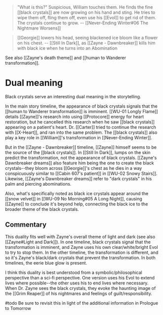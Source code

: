 > "What is this?"
> Suspicious, William touches them. He finds the fine [[black crystals]] are now growing on his hand and sting. He tries to wipe them off, fling them off, even use his [[Evol]] to get rid of them. The crystals continue to grow.
> -- [[Never-Ending Winter#06 The Nightmare Worsens]]

> [[Georgie]] lowers his head, seeing blackened ice bloom like a flower on his chest.
> -- [[Still In Dark]], as [[Zayne - Dawnbreaker]] kills him with black ice when he turns into an Abomination

See also [[Zayne's death theme]] and [[human to Wanderer transformation]].

# Dual meaning
Black crystals serve an interesting dual meaning in the storytelling. 

In the main story timeline, the appearance of black crystals signals that the [[human to Wanderer transformation]] is imminent. [[WU-01 Longly Flame]] details [[Zayne]]'s research into using [[Protocore]] energy for heart restoration, but he cancelled this research when he saw [[black crystals]] appearing on a patient's heart. Dr. [[Carter]] tried to continue the research with [[X-Heart]], and ran into the same problem. The [[black crystals]] also play a key role in [[William]]'s transformation in [[Never-Ending Winter]].

But in the [[Zayne - Dawnbreaker]] timeline, [[Zayne]] himself seems to be the source of the [[black crystals]]. In [[Still In Dark]], lumps on the skin predict the transformation, not the appearance of black crystals. [[Zayne's Dawnbreaker dreams]] also feature him being the one to create the black crystals--they bloom across [[Georgie]]'s chest as he dies in a way conspicuously similar to [[Cabin 607's patient]] in [[WU-02 Snowy Stairs]]. Likewise, [[Zayne's Dawnbreaker dreams]] refer to "dark crystals" in his palm and piercing abominations.

Also, what's specifically noted as black ice crystals appear around the [[snow velvet]] in [[WU-09 No Morning#05 A Long Night]], causing [[Zayne]] to conclude it's beyond help, connecting the black ice to the broader theme of the black crystals.

## Commentary
This duality fits well with Zayne's overall theme of light and dark (see also [[Zayne#Light and Dark]]). In one timeline, black crystals signal that the transformation is imminent, and Zayne uses his own clear/white/bright Evol to try to stop them. In the other timeline, the transformation is different, and so it's Zayne's black/dark crystals that prevent the transformation. In both timelines, the eerie blue glow is present.

I think this duality is best understood from a symbolic/philosophical perspective than a sci-fi perspective. One version uses his Evol to extend lives where possible--the other uses his to end lives where necessary. When Dr. Zayne sees the black crystals, they evoke the haunting image of the [[Grim Reaper]] of his nightmares and feelings of guilt/responsibility.

#todo Be sure to revisit this in light of the additional information in Prologue to Tomorrow